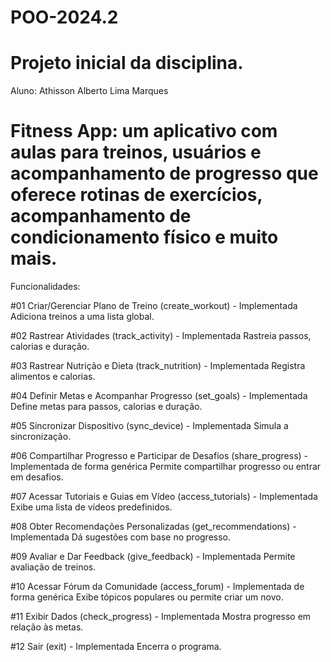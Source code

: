 # POO-2024.2

# Projeto inicial da disciplina.
Aluno: Athisson Alberto Lima Marques

# Fitness App: um aplicativo com aulas para treinos, usuários e acompanhamento de progresso que oferece rotinas de exercícios, acompanhamento de condicionamento físico e muito mais.

Funcionalidades:

#01 Criar/Gerenciar Plano de Treino (create_workout) - Implementada\
Adiciona treinos a uma lista global.

#02 Rastrear Atividades (track_activity) - Implementada 
Rastreia passos, calorias e duração.

#03 Rastrear Nutrição e Dieta (track_nutrition) - Implementada
Registra alimentos e calorias.

#04 Definir Metas e Acompanhar Progresso (set_goals) - Implementada
Define metas para passos, calorias e duração.

#05 Sincronizar Dispositivo (sync_device) - Implementada
Simula a sincronização.

#06 Compartilhar Progresso e Participar de Desafios (share_progress) - Implementada de forma genérica
Permite compartilhar progresso ou entrar em desafios.

#07 Acessar Tutoriais e Guias em Vídeo (access_tutorials) - Implementada
Exibe uma lista de vídeos predefinidos.

#08 Obter Recomendações Personalizadas (get_recommendations) - Implementada
Dá sugestões com base no progresso.

#09 Avaliar e Dar Feedback (give_feedback) - Implementada
Permite avaliação de treinos.

#10 Acessar Fórum da Comunidade (access_forum) - Implementada de forma genérica
Exibe tópicos populares ou permite criar um novo.

#11 Exibir Dados (check_progress) - Implementada
Mostra progresso em relação às metas.

#12 Sair (exit) - Implementada
Encerra o programa.
